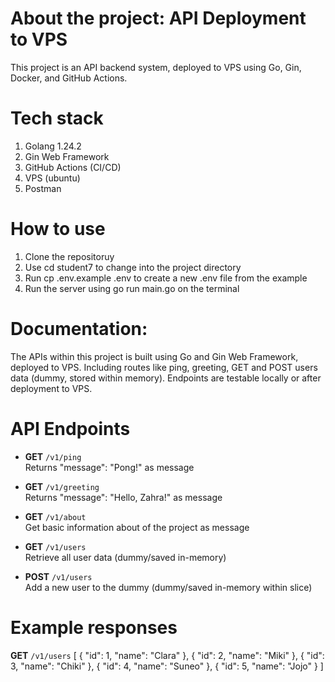 # About the project: API Deployment to VPS
This project is an API backend system, deployed to VPS using Go, Gin, Docker, and GitHub Actions.

# Tech stack
1. Golang 1.24.2
2. Gin Web Framework
3. GitHub Actions (CI/CD)
4. VPS (ubuntu)
5. Postman

# How to use
1. Clone the repositoruy
2. Use cd student7 to change into the project directory
3. Run cp .env.example .env to create a new .env file from the example
4. Run the server using go run main.go on the terminal

# Documentation:
The APIs within this project is built using Go and Gin Web Framework, deployed to VPS. Including routes like ping, greeting,  GET and POST users data (dummy, stored within memory). Endpoints are testable locally or after deployment to VPS.

# API Endpoints
- **GET** `/v1/ping`  
  Returns "message": "Pong!" as message

- **GET** `/v1/greeting`  
  Returns "message": "Hello, Zahra!" as message

- **GET** `/v1/about`  
  Get basic information about of the project as message

- **GET** `/v1/users`  
  Retrieve all user data (dummy/saved in-memory)

- **POST** `/v1/users`  
  Add a new user to the dummy (dummy/saved in-memory within slice)


# Example responses
**GET** `/v1/users`
[
  {
    "id": 1,
    "name": "Clara"
  },
  {
    "id": 2,
    "name": "Miki"
  },
  {
    "id": 3,
    "name": "Chiki"
  },
  {
    "id": 4,
    "name": "Suneo"
  },
  {
    "id": 5,
    "name": "Jojo"
  }
]